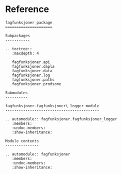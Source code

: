 # Reference

<!--
The content of the {eval-rst} block below is generated by the command:
poetry run sphinx-apidoc -T -f -t ./docs/templates -o ./docs ./src
from the root directory.

You need to rerun the command when python files are added, deleted or renamed.
Copy the content from the generated
fagfunksjoner.rst file to the {eval-rst} block below and
delete the .rst file afterwards.
-->

```{eval-rst}
fagfunksjoner package
=====================

Subpackages
-----------

.. toctree::
   :maxdepth: 4

   fagfunksjoner.api
   fagfunksjoner.dapla
   fagfunksjoner.data
   fagfunksjoner.log
   fagfunksjoner.paths
   fagfunksjoner.prodsone

Submodules
----------

fagfunksjoner.fagfunksjoner\_logger module
------------------------------------------

.. automodule:: fagfunksjoner.fagfunksjoner_logger
   :members:
   :undoc-members:
   :show-inheritance:

Module contents
---------------

.. automodule:: fagfunksjoner
   :members:
   :undoc-members:
   :show-inheritance:

```
